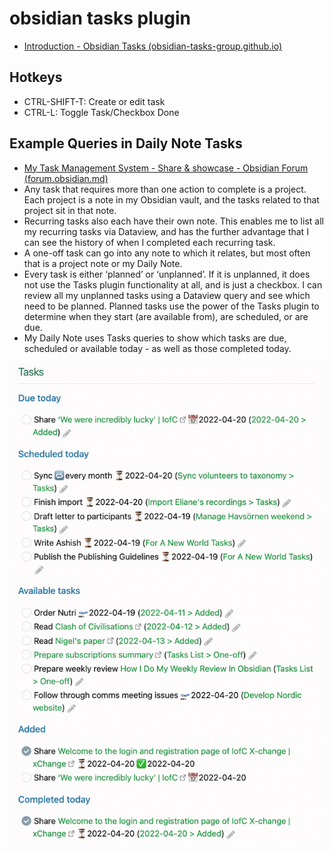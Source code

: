 # obsidian tasks plugin

- [Introduction - Obsidian Tasks (obsidian-tasks-group.github.io)](https://obsidian-tasks-group.github.io/obsidian-tasks/)

## Hotkeys

- CTRL-SHIFT-T: Create or edit task
- CTRL-L: Toggle Task/Checkbox Done


## Example Queries in Daily Note Tasks

- [My Task Management System - Share & showcase - Obsidian Forum (forum.obsidian.md)](https://forum.obsidian.md/t/my-task-management-system/36198)
-   Any task that requires more than one action to complete is a project. Each project is a note in my Obsidian vault, and the tasks related to that project sit in that note.
-   Recurring tasks also each have their own note. This enables me to list all my recurring tasks via Dataview, and has the further advantage that I can see the history of when I completed each recurring task.
-   A one-off task can go into any note to which it relates, but most often that is a project note or my Daily Note.
-   Every task is either ‘planned’ or ‘unplanned’. If it is unplanned, it does not use the Tasks plugin functionality at all, and is just a checkbox. I can review all my unplanned tasks using a Dataview query and see which need to be planned. Planned tasks use the power of the Tasks plugin to determine when they start (are available from), are scheduled, or are due.
-   My Daily Note uses Tasks queries to show which tasks are due, scheduled or available today - as well as those completed today.

![](assets/example-obsidian-tasks-summary.png)